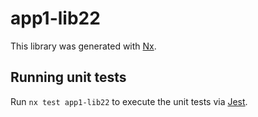 # app1-lib22

This library was generated with [Nx](https://nx.dev).

## Running unit tests

Run `nx test app1-lib22` to execute the unit tests via [Jest](https://jestjs.io).
